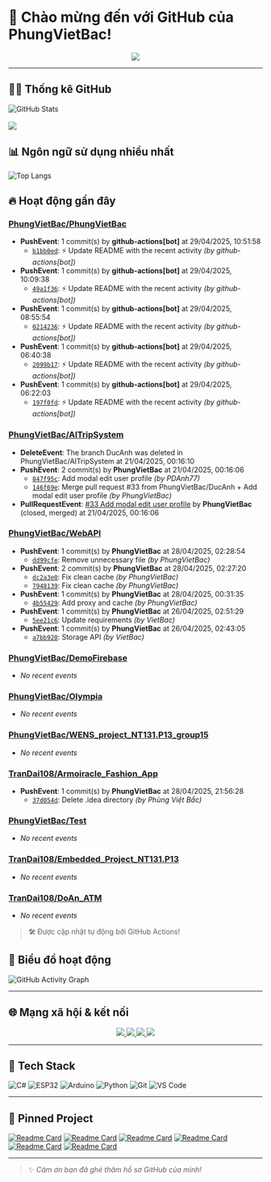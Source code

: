 # 👋 Chào mừng đến với GitHub của PhungVietBac!

<p align="center">
  <img src="https://readme-typing-svg.demolab.com/?lines=Welcome+to+my+GitHub!;I+love+Programming;AI+%7C+FullStack+%7C+Android+%7C+Desktop;Let's+build+something+awesome!&center=true&width=500&height=45&color=F7971E&vCenter=true&size=22">
</p>

---

## 🧑‍💻 Thống kê GitHub

![GitHub Stats](https://github-readme-stats.vercel.app/api?username=PhungVietBac&show_icons=true&theme=radical)
<br><br>
![](https://nirzak-streak-stats.vercel.app/?user=PhungVietBac&theme=radical)

## 📊 Ngôn ngữ sử dụng nhiều nhất

![Top Langs](https://github-readme-stats.vercel.app/api/top-langs/?username=PhungVietBac&layout=compact&theme=radical)

## 🔥 Hoạt động gần đây

<!--START_SECTION:activity-->
### [PhungVietBac/PhungVietBac](https://github.com/PhungVietBac/PhungVietBac)
- **PushEvent**: 1 commit(s) by **github-actions[bot]** at 29/04/2025, 10:51:58
  - [`b1bb0ed`](https://github.com/PhungVietBac/PhungVietBac/commit/b1bb0ed3378f8f48cb3a80f34ed0e276885d6f9d): ⚡ Update README with the recent activity _(by github-actions[bot])_
- **PushEvent**: 1 commit(s) by **github-actions[bot]** at 29/04/2025, 10:09:38
  - [`49a1f36`](https://github.com/PhungVietBac/PhungVietBac/commit/49a1f36e842a6bbfe6f7f5f4831ad4930e2a31f3): ⚡ Update README with the recent activity _(by github-actions[bot])_
- **PushEvent**: 1 commit(s) by **github-actions[bot]** at 29/04/2025, 08:55:54
  - [`0214236`](https://github.com/PhungVietBac/PhungVietBac/commit/021423664b985448114d7c7c5fe93facd5b4e991): ⚡ Update README with the recent activity _(by github-actions[bot])_
- **PushEvent**: 1 commit(s) by **github-actions[bot]** at 29/04/2025, 06:40:38
  - [`2099b17`](https://github.com/PhungVietBac/PhungVietBac/commit/2099b17ccd2d7efd6332fa1bce7e6e34007f8535): ⚡ Update README with the recent activity _(by github-actions[bot])_
- **PushEvent**: 1 commit(s) by **github-actions[bot]** at 29/04/2025, 06:22:03
  - [`197f0fd`](https://github.com/PhungVietBac/PhungVietBac/commit/197f0fd0e8d7fc67999fc377c08b03fcc7156062): ⚡ Update README with the recent activity _(by github-actions[bot])_

### [PhungVietBac/AITripSystem](https://github.com/PhungVietBac/AITripSystem)
- **DeleteEvent**: The branch DucAnh was deleted in PhungVietBac/AITripSystem at 21/04/2025, 00:16:10
- **PushEvent**: 2 commit(s) by **PhungVietBac** at 21/04/2025, 00:16:06
  - [`847f95c`](https://github.com/PhungVietBac/AITripSystem/commit/847f95c60d7f87ea3425105cef8bf1d1e6cdd3f0): Add modal edit user profile _(by PDAnh77)_
  - [`146f69e`](https://github.com/PhungVietBac/AITripSystem/commit/146f69e5f7273bb7cb4720654a70e86a87cfe750): Merge pull request #33 from PhungVietBac/DucAnh + Add modal edit user profile _(by PhungVietBac)_
- **PullRequestEvent**: [#33 Add modal edit user profile](https://github.com/PhungVietBac/AITripSystem/pull/33) by **PhungVietBac** (closed, merged) at 21/04/2025, 00:16:06

### [PhungVietBac/WebAPI](https://github.com/PhungVietBac/WebAPI)
- **PushEvent**: 1 commit(s) by **PhungVietBac** at 28/04/2025, 02:28:54
  - [`dd99cfe`](https://github.com/PhungVietBac/WebAPI/commit/dd99cfeebae02a0c851129cadc978173b184584e): Remove unnecessary file _(by PhungVietBac)_
- **PushEvent**: 2 commit(s) by **PhungVietBac** at 28/04/2025, 02:27:20
  - [`dc2a3e0`](https://github.com/PhungVietBac/WebAPI/commit/dc2a3e08a0754bea523774b09ceaf5c53747e353): Fix clean cache _(by PhungVietBac)_
  - [`7948139`](https://github.com/PhungVietBac/WebAPI/commit/7948139c96a3660737a2b7ab0c9894ce784a8537): Fix clean cache _(by PhungVietBac)_
- **PushEvent**: 1 commit(s) by **PhungVietBac** at 28/04/2025, 00:31:35
  - [`4b55429`](https://github.com/PhungVietBac/WebAPI/commit/4b55429f7ecbd428b7b5c6294f937c85c5818943): Add proxy and cache _(by PhungVietBac)_
- **PushEvent**: 1 commit(s) by **PhungVietBac** at 26/04/2025, 02:51:29
  - [`5ee21c6`](https://github.com/PhungVietBac/WebAPI/commit/5ee21c6d6740e9c257d8ebd21412b5003d99c9bf): Update requirements _(by VietBac)_
- **PushEvent**: 1 commit(s) by **PhungVietBac** at 26/04/2025, 02:43:05
  - [`a7bb920`](https://github.com/PhungVietBac/WebAPI/commit/a7bb920343978eeb6b5ad87486119bc3856037a0): Storage API _(by VietBac)_

### [PhungVietBac/DemoFirebase](https://github.com/PhungVietBac/DemoFirebase)
- _No recent events_

### [PhungVietBac/Olympia](https://github.com/PhungVietBac/Olympia)
- _No recent events_

### [PhungVietBac/WENS_project_NT131.P13_group15](https://github.com/PhungVietBac/WENS_project_NT131.P13_group15)
- _No recent events_

### [TranDai108/Armoiracle_Fashion_App](https://github.com/TranDai108/Armoiracle_Fashion_App)
- **PushEvent**: 1 commit(s) by **PhungVietBac** at 28/04/2025, 21:56:28
  - [`37d054d`](https://github.com/TranDai108/Armoiracle_Fashion_App/commit/37d054d992043f49d32547b53eaacf947478599a): Delete .idea directory _(by Phùng Việt Bắc)_

### [PhungVietBac/Test](https://github.com/PhungVietBac/Test)
- _No recent events_

### [TranDai108/Embedded_Project_NT131.P13](https://github.com/TranDai108/Embedded_Project_NT131.P13)
- _No recent events_

### [TranDai108/DoAn_ATM](https://github.com/TranDai108/DoAn_ATM)
- _No recent events_

<!--END_SECTION:activity-->

> 🛠️ Được cập nhật tự động bởi GitHub Actions!

## 🧭 Biểu đồ hoạt động

![GitHub Activity Graph](https://github-readme-activity-graph.vercel.app/graph?username=PhungVietBac&theme=github-compact)

---

## 🌐 Mạng xã hội & kết nối

<p align="center">
  <a href="https://www.linkedin.com/in/b%E1%BA%AFc-ph%C3%B9ng-vi%E1%BB%87t-396674298/" target="_blank">
    <img src="https://img.shields.io/badge/-LinkedIn-0077B5?style=for-the-badge&logo=linkedin&logoColor=white" />
  </a>
  <a href="mailto:bacphungviet@gmail.com">
    <img src="https://img.shields.io/badge/-Gmail-D14836?style=for-the-badge&logo=gmail&logoColor=white" />
  </a>
  <a href="https://github.com/PhungVietBac">
    <img src="https://img.shields.io/badge/-GitHub-181717?style=for-the-badge&logo=github&logoColor=white" />
  </a>
  <a href="https://www.facebook.com/bac.phungviet.92" target="_blank">
    <img src="https://img.shields.io/badge/-Facebook-1877F2?style=for-the-badge&logo=facebook&logoColor=white" />
  </a>
</p>

---

## 🧰 Tech Stack

![C#](https://img.shields.io/badge/-CSharp-239120?style=flat&logo=c-sharp&logoColor=white)
![ESP32](https://img.shields.io/badge/-ESP32-FF5722?style=flat&logo=esphome&logoColor=white)
![Arduino](https://img.shields.io/badge/-Arduino-00979D?style=flat&logo=arduino&logoColor=white)
![Python](https://img.shields.io/badge/-Python-3776AB?style=flat&logo=python&logoColor=white)
![Git](https://img.shields.io/badge/-Git-F05032?style=flat&logo=git&logoColor=white)
![VS Code](https://img.shields.io/badge/-VSCode-007ACC?style=flat&logo=visual-studio-code&logoColor=white)

---

## 📌 Pinned Project

[![Readme Card](https://github-readme-stats.vercel.app/api/pin/?username=PhungVietBac&repo=AITripSystem&theme=radical)](https://github.com/PhungVietBac/AITripSystem)
[![Readme Card](https://github-readme-stats.vercel.app/api/pin/?username=PhungVietBac&repo=WebAPI&theme=radical)](https://github.com/PhungVietBac/WebAPI)
[![Readme Card](https://github-readme-stats.vercel.app/api/pin/?username=PhungVietBac&repo=DemoFirebase&theme=radical)](https://github.com/PhungVietBac/DemoFirebase)
[![Readme Card](https://github-readme-stats.vercel.app/api/pin/?username=PhungVietBac&repo=Olympia&theme=radical)](https://github.com/PhungVietBac/Olympia)
[![Readme Card](https://github-readme-stats.vercel.app/api/pin/?username=PhungVietBac&repo=WENS_project_NT131.P13_group15&theme=radical)](https://github.com/PhungVietBac/WENS_project_NT131.P13_group15)
[![Readme Card](https://github-readme-stats.vercel.app/api/pin/?username=TranDai108&repo=Armoiracle_Fashion_App&theme=radical)](https://github.com/TranDai108/Armoiracle_Fashion_App)

---

> ✨ *Cảm ơn bạn đã ghé thăm hồ sơ GitHub của mình!*
